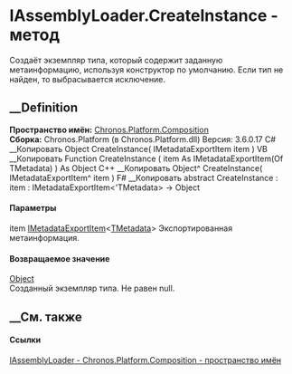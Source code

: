 # IAssemblyLoader<TMetadata>.CreateInstance - метод
Создаёт экземпляр типа, который содержит заданную метаинформацию, используя
конструктор по умолчанию. Если тип не найден, то выбрасывается исключение.
## __Definition
 **Пространство имён:**
[Chronos.Platform.Composition](N_Chronos_Platform_Composition.htm)  
 **Сборка:** Chronos.Platform (в Chronos.Platform.dll) Версия: 3.6.0.17
C# __Копировать
     Object CreateInstance(
    	IMetadataExportItem<TMetadata> item
    )
VB __Копировать
     Function CreateInstance ( 
    	item As IMetadataExportItem(Of TMetadata)
    ) As Object
C++ __Копировать
    Object^ CreateInstance(
    	IMetadataExportItem<TMetadata>^ item
    )
F# __Копировать
     abstract CreateInstance : 
            item : IMetadataExportItem<'TMetadata> -> Object 
#### Параметры
item
[IMetadataExportItem](T_Chronos_Platform_Composition_IMetadataExportItem_1.htm)<[TMetadata](T_Chronos_Platform_Composition_IAssemblyLoader_1.htm)>
    Экспортированная метаинформация.
#### Возвращаемое значение
[Object](https://learn.microsoft.com/dotnet/api/system.object)  
Созданный экземпляр типа. Не равен null.
## __См. также
#### Ссылки
[IAssemblyLoader<TMetadata> \-
](T_Chronos_Platform_Composition_IAssemblyLoader_1.htm)
[Chronos.Platform.Composition - пространство
имён](N_Chronos_Platform_Composition.htm)

